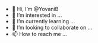 - 👋 Hi, I’m @YovaniB
- 👀 I’m interested in ...
- 🌱 I’m currently learning ...
- 💞️ I’m looking to collaborate on ...
- 📫 How to reach me ...

<!---
YovaniB/YovaniB is a ✨ special ✨ repository because its `README.md` (this file) appears on your GitHub profile.
You can click the Preview link to take a look at your changes.
--->
